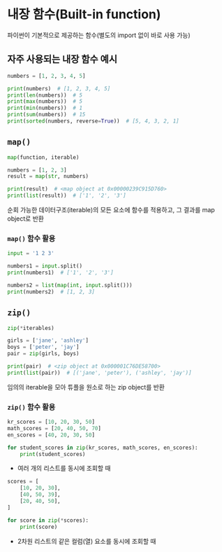 # 내장 함수(Built-in function)
파이썬이 기본적으로 제공하는 함수(별도의 import 없이 바로 사용 가능)

## 자주 사용되는 내장 함수 예시
```python
numbers = [1, 2, 3, 4, 5]

print(numbers)  # [1, 2, 3, 4, 5]
print(len(numbers))  # 5
print(max(numbers))  # 5
print(min(numbers))  # 1
print(sum(numbers))  # 15
print(sorted(numbers, reverse=True))  # [5, 4, 3, 2, 1]
```
## `map()`
```python
map(function, iterable)
```
```python
numbers = [1, 2, 3]
result = map(str, numbers)

print(result)  # <map object at 0x00000239C915D760>
print(list(result))  # ['1', '2', '3']
```
순회 가능한 데이터구조(iterable)의 모든 요소에 함수를 적용하고, 그 결과를 map object로 반환

### `map()` 함수 활용
```python
input = '1 2 3'

numbers1 = input.split()
print(numbers1)  # ['1', '2', '3']

numbers2 = list(map(int, input.split()))
print(numbers2)  # [1, 2, 3]
```

## `zip()`
```python
zip(*iterables)
```
```python
girls = ['jane', 'ashley']
boys = ['peter', 'jay']
pair = zip(girls, boys)

print(pair)  # <zip object at 0x000001C76DE58700>
print(list(pair))  # [('jane', 'peter'), ('ashley', 'jay')]
```
임의의 iterable을 모아 튜플을 원소로 하는 zip object를 반환

### `zip()` 함수 활용
```python
kr_scores = [10, 20, 30, 50]
math_scores = [20, 40, 50, 70]
en_scores = [40, 20, 30, 50]

for student_scores in zip(kr_scores, math_scores, en_scores):
    print(student_scores)
```
- 여러 개의 리스트를 동시에 조회할 때
```python
scores = [
    [10, 20, 30],
    [40, 50, 39],
    [20, 40, 50],
]

for score in zip(*scores):
    print(score)
```
- 2차원 리스트의 같은 컬럼(열) 요소를 동시에 조회할 때
